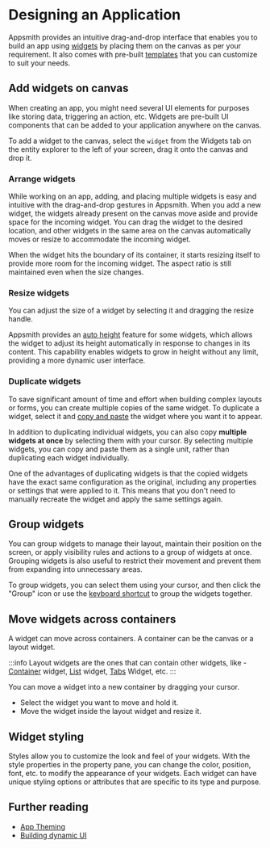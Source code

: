 # Designing an Application

Appsmith provides an intuitive drag-and-drop interface that enables you to build an app using [widgets](/reference/widgets/) by placing them on the canvas as per your requirement. It also comes with pre-built [templates](https://www.appsmith.com/templates) that you can customize to suit your needs.

<VideoEmbed host="youtube" videoId="NB8Btt0aw0g" title="Designing an application using widgets" caption="Designing an application using widgets"/>


## Add widgets on canvas

When creating an app, you might need several UI elements for purposes like storing data, triggering an action, etc. Widgets are pre-built UI components that can be added to your application anywhere on the canvas.

To add a widget to the canvas, select the `widget` from the Widgets tab on the entity explorer to the left of your screen, drag it onto the canvas and drop it.

### Arrange widgets

While working on an app, adding, and placing multiple widgets is easy and intuitive with the drag-and-drop gestures in Appsmith. When you add a new widget, the widgets already present on the canvas move aside and provide space for the incoming widget. You can drag the widget to the desired location, and other widgets in the same area on the canvas automatically moves or resize to accommodate the incoming widget.

<!-- ![Arrange widgets](</img/ui-place-widget.gif>) -->


When the widget hits the boundary of its container, it starts resizing itself to provide more room for the incoming widget. The aspect ratio is still maintained even when the size changes.

### Resize widgets

You can adjust the size of a widget by selecting it and dragging the resize handle. 

Appsmith provides an [auto height](/reference/widgets#auto-height) feature for some widgets, which allows the widget to adjust its height automatically in response to changes in its content. This capability enables widgets to grow in height without any limit, providing a more dynamic user interface.

### Duplicate widgets

To save significant amount of time and effort when building complex layouts or forms, you can create multiple copies of the same widget. To duplicate a widget, select it and [copy and paste](/advanced-concepts/more/keyboard-shortcuts) the widget where you want it to appear.

In addition to duplicating individual widgets, you can also copy **multiple widgets at once** by selecting them with your cursor. By selecting multiple widgets, you can copy and paste them as a single unit, rather than duplicating each widget individually. 

<!-- ![copy multiple widgets at once](</img/gro-copy.gif>) -->

One of the advantages of duplicating widgets is that the copied widgets have the exact same configuration as the original, including any properties or settings that were applied to it. This means that you don't need to manually recreate the widget and apply the same settings again.

## Group widgets

You can group widgets to manage their layout, maintain their position on the screen, or apply visibility rules and actions to a group of widgets at once. Grouping widgets is also useful to restrict their movement and prevent them from expanding into unnecessary areas.

To group widgets, you can select them using your cursor, and then click the "Group" icon or use the [keyboard shortcut](/advanced-concepts/more/keyboard-shortcuts) to group the widgets together. 

<!-- ![Group widgets](</img/ui-group-widgets.gif>) -->

## Move widgets across containers

A widget can move across containers. A container can be the canvas or a layout widget.

:::info
Layout widgets are the ones that can contain other widgets, like - [Container](/reference/widgets/container) widget, [List](/reference/widgets/list) widget, [Tabs](/reference/widgets/tabs) Widget, etc.
:::

You can move a widget into a new container by dragging your cursor.

* Select the widget you want to move and hold it.
* Move the widget inside the layout widget and resize it.


<!-- ![Moving Across Containers](</img/grp-ui.gif>) -->

## Widget styling

Styles allow you to customize the look and feel of your widgets. With the style properties in the property pane, you can change the color, position, font, etc. to modify the appearance of your widgets. Each widget can have unique styling options or attributes that are specific to its type and purpose.


<!-- ![Moving Across Containers](</img/style-widget.gif>) -->

## Further reading

* [App Theming](/core-concepts/building-ui/designing-an-application/app-theming)
* [Building dynamic UI](/core-concepts/building-ui/dynamic-ui)

